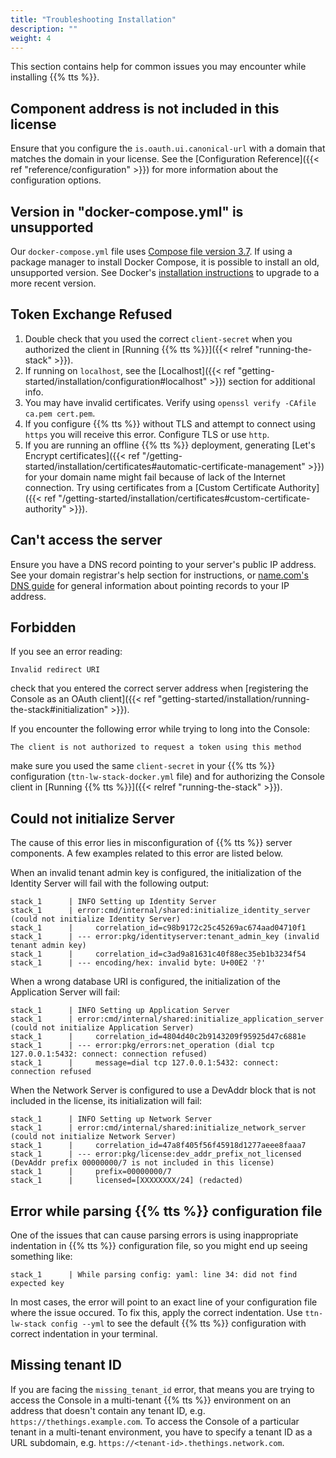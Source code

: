 ```yaml
---
title: "Troubleshooting Installation"
description: ""
weight: 4
---
```


This section contains help for common issues you may encounter while installing {{% tts %}}.

## Component address is not included in this license

Ensure that you configure the `is.oauth.ui.canonical-url` with a domain that matches the domain in your license. See the [Configuration Reference]({{< ref "reference/configuration" >}}) for more information about the configuration options.

## Version in "docker-compose.yml" is unsupported

Our `docker-compose.yml` file uses [Compose file version 3.7](https://docs.docker.com/compose/compose-file/). If using a package manager to install Docker Compose, it is possible to install an old, unsupported version. See Docker's [installation instructions](https://docs.docker.com/compose/install/) to upgrade to a more recent version.

## Token Exchange Refused

1. Double check that you used the correct `client-secret` when you authorized the client in [Running {{% tts %}}]({{< relref "running-the-stack" >}}).
2. If running on `localhost`, see the [Localhost]({{< ref "getting-started/installation/configuration#localhost" >}}) section for additional info.
3. You may have invalid certificates. Verify using `openssl verify -CAfile ca.pem cert.pem`.
4. If you configure {{% tts %}} without TLS and attempt to connect using `https` you will receive this error. Configure TLS or use `http`.
5. If you are running an offline {{% tts %}} deployment, generating [Let's Encrypt certificates]({{< ref "/getting-started/installation/certificates#automatic-certificate-management" >}}) for your domain name might fail because of lack of the Internet connection. Try using certificates from a [Custom Certificate Authority]({{< ref "/getting-started/installation/certificates#custom-certificate-authority" >}}).

## Can't access the server

Ensure you have a DNS record pointing to your server's public IP address. See your domain registrar's help section for instructions, or [name.com's DNS guide](https://www.name.com/support/articles/205188538-Pointing-your-domain-to-hosting-with-A-records) for general information about pointing records to your IP address.

## Forbidden

If you see an error reading:

```
Invalid redirect URI
```

check that you entered the correct server address when [registering the Console as an OAuth client]({{< ref "getting-started/installation/running-the-stack#initialization" >}}).

If you encounter the following error while trying to long into the Console:

```
The client is not authorized to request a token using this method
```

make sure you used the same `client-secret` in your {{% tts %}} configuration (`ttn-lw-stack-docker.yml` file) and for authorizing the Console client in [Running {{% tts %}}]({{< relref "running-the-stack" >}}).

## Could not initialize Server

The cause of this error lies in misconfiguration of {{% tts %}} server components. A few examples related to this error are listed below.

When an invalid tenant admin key is configured, the initialization of the Identity Server will fail with the following output:

```
stack_1      | INFO Setting up Identity Server
stack_1      | error:cmd/internal/shared:initialize_identity_server (could not initialize Identity Server)
stack_1      |     correlation_id=c98b9172c25c45269ac674aad04710f1
stack_1      | --- error:pkg/identityserver:tenant_admin_key (invalid tenant admin key)
stack_1      |     correlation_id=c3ad9a81631c40f88ec35eb1b3234f54
stack_1      | --- encoding/hex: invalid byte: U+00E2 '?'
```

When a wrong database URI is configured, the initialization of the Application Server will fail:

```
stack_1      | INFO	Setting up Application Server
stack_1      | error:cmd/internal/shared:initialize_application_server (could not initialize Application Server)
stack_1      |     correlation_id=4804d40c2b9143209f95925d47c6881e
stack_1      | --- error:pkg/errors:net_operation (dial tcp 127.0.0.1:5432: connect: connection refused)
stack_1      |     message=dial tcp 127.0.0.1:5432: connect: connection refused
```

When the Network Server is configured to use a DevAddr block that is not included in the license, its initialization will fail:

```
stack_1      | INFO Setting up Network Server
stack_1      | error:cmd/internal/shared:initialize_network_server (could not initialize Network Server)
stack_1      |     correlation_id=47a8f405f56f45918d1277aeee8faaa7
stack_1      | --- error:pkg/license:dev_addr_prefix_not_licensed (DevAddr prefix 00000000/7 is not included in this license)
stack_1      |     prefix=00000000/7
stack_1      |     licensed=[XXXXXXXX/24] (redacted)
```

## Error while parsing {{% tts %}} configuration file

One of the issues that can cause parsing errors is using inappropriate indentation in {{% tts %}} configuration file, so you might end up seeing something like:

```
stack_1      | While parsing config: yaml: line 34: did not find expected key
```

In most cases, the error will point to an exact line of your configuration file where the issue occured. To fix this, apply the correct indentation. Use `ttn-lw-stack config --yml` to see the default {{% tts %}} configuration with correct indentation in your terminal.

## Missing tenant ID

If you are facing the `missing_tenant_id` error, that means you are trying to access the Console in a multi-tenant {{% tts %}} environment on an address that doesn't contain any tenant ID, e.g. `https://thethings.example.com`. To access the Console of a particular tenant in a multi-tenant environment, you have to specify a tenant ID as a URL subdomain, e.g. `https://<tenant-id>.thethings.network.com`.
